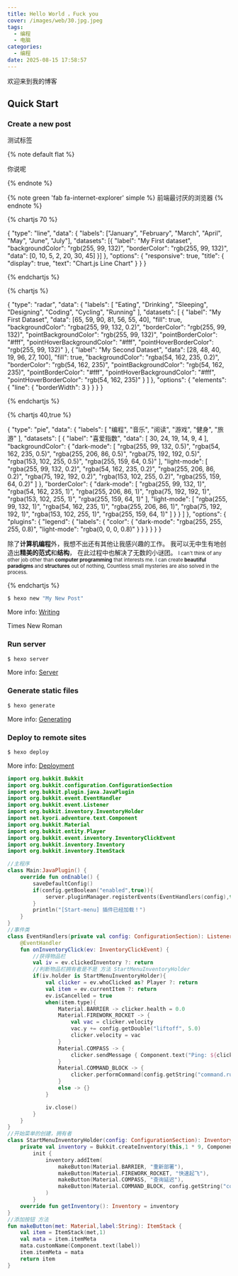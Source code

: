 ```yaml
---
title: Hello World ，Fuck you
cover: /images/web/30.jpg.jpeg
tags:
  - 编程
  - 电脑
categories:
  - 编程
date: 2025-08-15 17:58:57
---
```

欢迎来到我的博客

## Quick Start

### Create a new post

测试标签

{% note default flat %}

你说呢

{% endnote %}

{% note green 'fab fa-internet-explorer' simple %}
前端最讨厌的浏览器
{% endnote %}


{% chartjs 70 %}

<!-- chart -->

{
"type": "line",
"data": {
"labels": ["January", "February", "March", "April", "May", "June", "July"],
"datasets": [{
"label": "My First dataset",
"backgroundColor": "rgb(255, 99, 132)",
"borderColor": "rgb(255, 99, 132)",
"data": [0, 10, 5, 2, 20, 30, 45]
}]
},
"options": {
"responsive": true,
"title": {
"display": true,
"text": "Chart.js Line Chart"
}
}
}

<!-- endchart -->

{% endchartjs %}


{% chartjs %}

<!-- chart -->

{
"type": "radar",
"data": {
"labels": [
"Eating",
"Drinking",
"Sleeping",
"Designing",
"Coding",
"Cycling",
"Running"
],
"datasets": [
{
"label": "My First Dataset",
"data": [65, 59, 90, 81, 56, 55, 40],
"fill": true,
"backgroundColor": "rgba(255, 99, 132, 0.2)",
"borderColor": "rgb(255, 99, 132)",
"pointBackgroundColor": "rgb(255, 99, 132)",
"pointBorderColor": "#fff",
"pointHoverBackgroundColor": "#fff",
"pointHoverBorderColor": "rgb(255, 99, 132)"
},
{
"label": "My Second Dataset",
"data": [28, 48, 40, 19, 96, 27, 100],
"fill": true,
"backgroundColor": "rgba(54, 162, 235, 0.2)",
"borderColor": "rgb(54, 162, 235)",
"pointBackgroundColor": "rgb(54, 162, 235)",
"pointBorderColor": "#fff",
"pointHoverBackgroundColor": "#fff",
"pointHoverBorderColor": "rgb(54, 162, 235)"
}
]
},
"options": {
"elements": {
"line": {
"borderWidth": 3
}
}
}
}

<!-- endchart -->

{% endchartjs %}


{% chartjs 40,true %}

<!-- chart -->

{
"type": "pie",
"data": {
"labels": [
"编程",
"音乐",
"阅读",
"游戏",
"健身",
"旅游"
],
"datasets": [
{
"label": "喜爱指数",
"data": [
30,
24,
19,
14,
9,
4
],
"backgroundColor": {
"dark-mode": [
"rgba(255, 99, 132, 0.5)",
"rgba(54, 162, 235, 0.5)",
"rgba(255, 206, 86, 0.5)",
"rgba(75, 192, 192, 0.5)",
"rgba(153, 102, 255, 0.5)",
"rgba(255, 159, 64, 0.5)"
],
"light-mode": [
"rgba(255, 99, 132, 0.2)",
"rgba(54, 162, 235, 0.2)",
"rgba(255, 206, 86, 0.2)",
"rgba(75, 192, 192, 0.2)",
"rgba(153, 102, 255, 0.2)",
"rgba(255, 159, 64, 0.2)"
]
},
"borderColor": {
"dark-mode": [
"rgba(255, 99, 132, 1)",
"rgba(54, 162, 235, 1)",
"rgba(255, 206, 86, 1)",
"rgba(75, 192, 192, 1)",
"rgba(153, 102, 255, 1)",
"rgba(255, 159, 64, 1)"
],
"light-mode": [
"rgba(255, 99, 132, 1)",
"rgba(54, 162, 235, 1)",
"rgba(255, 206, 86, 1)",
"rgba(75, 192, 192, 1)",
"rgba(153, 102, 255, 1)",
"rgba(255, 159, 64, 1)"
]
}
}
]
},
"options": {
"plugins": {
"legend": {
"labels": {
"color": {
"dark-mode": "rgba(255, 255, 255, 0.8)",
"light-mode": "rgba(0, 0, 0, 0.8)"
}
}
}
}
}
}

<!-- endchart -->

<!-- desc -->

除了**计算机编程**外，我想不出还有其他让我感兴趣的工作。
我可以无中生有地创造出**精美的范式**和**结构**，
在此过程中也解决了无数的小谜团。
<span style="font-size:0.8em;color: var(--sep-secondtext);">I can't think of any other job other than **computer programming** that interests me.
I can create **beautiful paradigms** and **structures** out of nothing,
Countless small mysteries are also solved in the process.</span>

<!-- enddesc -->

{% endchartjs %}


```bash
$ hexo new "My New Post"
```

More info: [Writing](https://hexo.io/docs/writing.html)

Times New Roman

### Run server

```bash
$ hexo server
```

More info: [Server](https://hexo.io/docs/server.html)

### Generate static files

```bash
$ hexo generate
```

More info: [Generating](https://hexo.io/docs/generating.html)

### Deploy to remote sites

```bash
$ hexo deploy
```

More info: [Deployment](https://hexo.io/docs/one-command-deployment.html)

```kotlin
import org.bukkit.Bukkit
import org.bukkit.configuration.ConfigurationSection
import org.bukkit.plugin.java.JavaPlugin
import org.bukkit.event.EventHandler
import org.bukkit.event.Listener
import org.bukkit.inventory.InventoryHolder
import net.kyori.adventure.text.Component
import org.bukkit.Material
import org.bukkit.entity.Player
import org.bukkit.event.inventory.InventoryClickEvent
import org.bukkit.inventory.Inventory
import org.bukkit.inventory.ItemStack

//主程序
class Main:JavaPlugin() {
    override fun onEnable() {
        saveDefaultConfig()
        if(config.getBoolean("enabled",true)){
            server.pluginManager.registerEvents(EventHandlers(config),this)
        }
        println("[Start-menu] 插件已经加载！")
    }
}
//事件类
class EventHandlers(private val config: ConfigurationSection): Listener{
    @EventHandler
    fun onInventoryClick(ev: InventoryClickEvent) {
        //获得物品栏
        val iv = ev.clickedInventory ?: return
        //判断物品栏拥有者是不是 方法 StartMenuInventoryHolder
        if(iv.holder is StartMenuInventoryHolder){
            val clicker = ev.whoClicked as? Player ?: return
            val item = ev.currentItem ?: return
            ev.isCancelled = true
            when(item.type){
                Material.BARRIER -> clicker.health = 0.0
                Material.FIREWORK_ROCKET -> {
                    val vac = clicker.velocity
                    vac.y += config.getDouble("liftoff", 5.0)
                    clicker.velocity = vac
                }
                Material.COMPASS -> {
                    clicker.sendMessage { Component.text("Ping: ${clicker.ping}ms") }
                }
                Material.COMMAND_BLOCK -> {
                    clicker.performCommand(config.getString("command.run","help")!!)
                }
                else -> {}
            }

            iv.close()
        }
    }
}
//开始菜单的创建，拥有者
class StartMenuInventoryHolder(config: ConfigurationSection): InventoryHolder{
    private val inventory = Bukkit.createInventory(this,1 * 9, Component.text("开始菜单"))
        init {
            inventory.addItem(
                makeButton(Material.BARRIER, "重新部署"),
                makeButton(Material.FIREWORK_ROCKET, "快速起飞"),
                makeButton(Material.COMPASS, "查询延迟"),
                makeButton(Material.COMMAND_BLOCK, config.getString("command.label", "执行命令")!!)
            )
        }
    override fun getInventory(): Inventory = inventory
}
//添加按钮 方法
fun makeButton(met: Material,label:String): ItemStack {
    val item = ItemStack(met,1)
    val mata = item.itemMeta
    mata.customName(Component.text(label))
    item.itemMeta = mata
    return item
}
```
